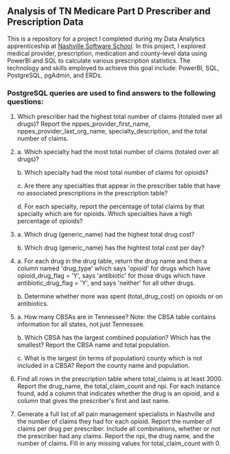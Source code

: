 ## Analysis of TN Medicare Part D Prescriber and Prescription Data
This is a repository for a project I completed during my Data Analytics apprenticeship at [Nashville Software School](https://nashvillesoftwareschool.com/). In this project, I explored medical provider, prescription, medication and county-level data using PowerBI and SQL to calculate various prescription statistics. The technology and skills employed to achieve this goal include: PowerBI, SQL, PostgreSQL, pgAdmin, and ERDs.

### PostgreSQL queries are used to find answers to the following questions:
1. Which prescriber had the highest total number of claims (totaled over all drugs)? Report the nppes_provider_first_name, nppes_provider_last_org_name,  specialty_description, and the total number of claims.

2. a. Which specialty had the most total number of claims (totaled over all drugs)?

   b. Which specialty had the most total number of claims for opioids?

   c. Are there any specialties that appear in the prescriber table that have no associated prescriptions in the prescription table?

   d. For each specialty, report the percentage of total claims by that specialty which are for opioids. Which specialties have a high percentage of opioids?

3. a. Which drug (generic_name) had the highest total drug cost?

   b. Which drug (generic_name) has the hightest total cost per day?

4. a. For each drug in the drug table, return the drug name and then a column named 'drug_type' which says 'opioid' for drugs which have opioid_drug_flag = 'Y', says 'antibiotic' for those drugs which have antibiotic_drug_flag = 'Y', and says 'neither' for all other drugs.

   b. Determine whether more was spent (total_drug_cost) on opioids or on antibiotics.

5. a. How many CBSAs are in Tennessee? Note: the CBSA table contains information for all states, not just Tennessee.

   b. Which CBSA has the largest combined population? Which has the smallest? Report the CBSA name and total population.

   c. What is the largest (in terms of population) county which is not included in a CBSA? Report the county name and population.

6. Find all rows in the prescription table where total_claims is at least 3000. Report the drug_name, the total_claim_count and npi. For each instance found, add a column that indicates whether the drug is an opioid, and a column that gives the prescriber's first and last name.

7. Generate a full list of all pain management specialists in Nashville and the number of claims they had for each opioid. Report the number of claims per drug per prescriber. Include all combinations, whether or not the prescriber had any claims. Report the npi, the drug name, and the number of claims. Fill in any missing values for total_claim_count with 0.